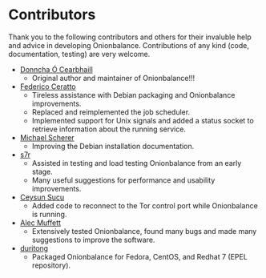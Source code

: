 # Contributors

Thank you to the following contributors and others for their invaluble help and
advice in developing Onionbalance. Contributions of any kind (code,
documentation, testing) are very welcome.

* [Donncha Ó Cearbhaill](https://github.com/DonnchaC/)
    * Original author and maintainer of Onionbalance!!!
* [Federico Ceratto](https://github.com/FedericoCeratto)
    * Tireless assistance with Debian packaging and Onionbalance improvements.
    * Replaced and reimplemented the job scheduler.
    * Implemented support for Unix signals and added a status socket to
      retrieve information about the running service.
* [Michael Scherer](https://github.com/mscherer)
    * Improving the Debian installation documentation.
* [s7r](https://github.com/gits7r)
    * Assisted in testing and load testing Onionbalance from an early stage.
    * Many useful suggestions for performance and usability improvements.
* [Ceysun Sucu](https://github.com/csucu)
    * Added code to reconnect to the Tor control port while Onionbalance is
      running.
* [Alec Muffett](https://github.com/alecmuffett)
    * Extensively tested Onionbalance, found many bugs and made many
      suggestions to improve the software.
* [duritong](https://github.com/duritong)
    * Packaged Onionbalance for Fedora, CentOS, and Redhat 7 (EPEL repository).
